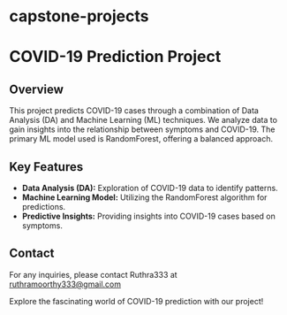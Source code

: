 # capstone-projects
# COVID-19 Prediction Project

## Overview
This project predicts COVID-19 cases through a combination of Data Analysis (DA) and Machine Learning (ML) techniques. We analyze data to gain insights into the relationship between symptoms and COVID-19. The primary ML model used is RandomForest, offering a balanced approach.

## Key Features
- **Data Analysis (DA):** Exploration of COVID-19 data to identify patterns.
- **Machine Learning Model:** Utilizing the RandomForest algorithm for predictions.
- **Predictive Insights:** Providing insights into COVID-19 cases based on symptoms.

## Contact
For any inquiries, please contact Ruthra333 at ruthramoorthy333@gmail.com

Explore the fascinating world of COVID-19 prediction with our project!

